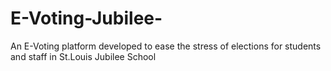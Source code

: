 # E-Voting-Jubilee-
An E-Voting platform developed to ease the stress of elections for students and staff in St.Louis Jubilee School 
